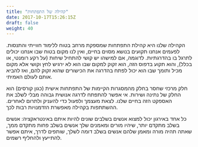 ```yaml
---
title: "קהילה של התפתחות"
date: 2017-10-17T15:26:15Z
draft: false
weight: 40
---
```


הקהילה שלנו היא קהילת התפתחות שמספקת מרחב בטוח ללימוד חווייתי והתנסות. לפעמים אנחנו תקועים בנושא מסוים בחיים, ואין לנו מקום בטוח שבו אנחנו יכולים לתרגל בו בהדרגתיות. לדוגמה, אם למישהו יש קושי להתחיל שיחות (על רקע רומנטי, או בכלל), והוא תקוע בדפוס הזה, הוא זקוק למקום שבו הוא לא ירגיש לחץ וקושי אלא מקום מכיל ותומך שבו הוא יכול לפתח בהדרגה את הכישורים שהוא זקוק להם, ואז להביא אותם לעולם האמיתי.

חלק מרכזי שחסר בחלק מהמסגרות הקיימות של התפתחות אישית (כגון קורסים) הוא החלק של נתינה ושירות. אי אפשר להתפתח לדרגה אנושית גבוהה מבלי לשלב את האספקט הזה בחיים שלנו. לצאת מעצמך ולפעול כדי להעניק ולתרום לאחרים. ההשתתפות בקהילה מאפשרת הזדמנויות רבות לכך.   

כל אחד באירגון יכול למצוא אנשים בשלבים שונים להיות איתם באינטראקציה:
אנשים בשלב מתקדם יותר, שיהיו מורים ומאמנים שלך
אנשים בשלב פחות מתקדם ממך, שאתה תהיה מורה ומאמן שלהם
אנשים בשלב דומה לשלך, שותפים לדרך, איתם אפשר להתייעץ ולהחליף רשמים.

